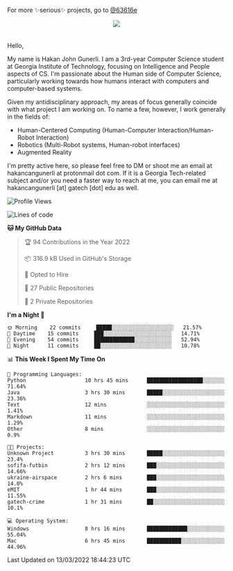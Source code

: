 For more ✨serious✨ projects, go to [@63616e](https://github.com/63616e)

<div> 
<center> <img src="https://gist.githubusercontent.com/hakancangunerli/80137ecc5d849c99c01262a70f0efce0/raw/c08047c6881a89ff5eff068b4e9a64bc49438c7f/ye.png"/>
 </center>

</div>
<br>
<br>
Hello,

My name is Hakan John Gunerli. I am a 3rd-year Computer Science student at Georgia Institute of Technology, focusing on Intelligence and People aspects of CS. I'm passionate about the Human side of Computer Science, particularly working towards how humans interact with computers and computer-based systems.


Given my antidisciplinary approach, my areas of focus generally coincide with what project I am working on. To name a few, however, I work generally in the fields of:

- Human-Centered Computing (Human-Computer Interaction/Human-Robot Interaction) 
- Robotics (Multi-Robot systems, Human-robot interfaces)
- Augmented Reality



I'm pretty active here, so please feel free to DM or shoot me an email at hakancangunerli at protonmail dot com. If it is a Georgia Tech-related subject and/or you need a faster way to reach at me, you can email me at hakancangunerli [at] gatech [dot] edu as well.

 </div>
 
 </div>


<!--START_SECTION:waka-->
![Profile Views](http://img.shields.io/badge/Profile%20Views-2-blue)

![Lines of code](https://img.shields.io/badge/From%20Hello%20World%20I%27ve%20Written-175%20Thousand%20lines%20of%20code-blue)

**🐱 My GitHub Data** 

> 🏆 94 Contributions in the Year 2022
 > 
> 📦 316.9 kB Used in GitHub's Storage 
 > 
> 💼 Opted to Hire
 > 
> 📜 27 Public Repositories 
 > 
> 🔑 2 Private Repositories  
 > 
**I'm a Night 🦉** 

```text
🌞 Morning    22 commits     █████░░░░░░░░░░░░░░░░░░░░   21.57% 
🌆 Daytime    15 commits     ███░░░░░░░░░░░░░░░░░░░░░░   14.71% 
🌃 Evening    54 commits     █████████████░░░░░░░░░░░░   52.94% 
🌙 Night      11 commits     ██░░░░░░░░░░░░░░░░░░░░░░░   10.78%

```


📊 **This Week I Spent My Time On** 

```text
💬 Programming Languages: 
Python                   10 hrs 45 mins      ██████████████████░░░░░░░   71.64% 
Java                     3 hrs 30 mins       █████░░░░░░░░░░░░░░░░░░░░   23.36% 
Text                     12 mins             ░░░░░░░░░░░░░░░░░░░░░░░░░   1.41% 
Markdown                 11 mins             ░░░░░░░░░░░░░░░░░░░░░░░░░   1.29% 
Other                    8 mins              ░░░░░░░░░░░░░░░░░░░░░░░░░   0.9%

🐱‍💻 Projects: 
Unknown Project          3 hrs 30 mins       █████░░░░░░░░░░░░░░░░░░░░   23.4% 
sofifa-futbin            2 hrs 12 mins       ███░░░░░░░░░░░░░░░░░░░░░░   14.66% 
ukraine-airspace         2 hrs 6 mins        ███░░░░░░░░░░░░░░░░░░░░░░   14.0% 
eMIT                     1 hr 44 mins        ███░░░░░░░░░░░░░░░░░░░░░░   11.55% 
gatech-crime             1 hr 31 mins        ██░░░░░░░░░░░░░░░░░░░░░░░   10.1%

💻 Operating System: 
Windows                  8 hrs 16 mins       █████████████░░░░░░░░░░░░   55.04% 
Mac                      6 hrs 45 mins       ███████████░░░░░░░░░░░░░░   44.96%

```


 Last Updated on 13/03/2022 18:44:23 UTC
<!--END_SECTION:waka-->


